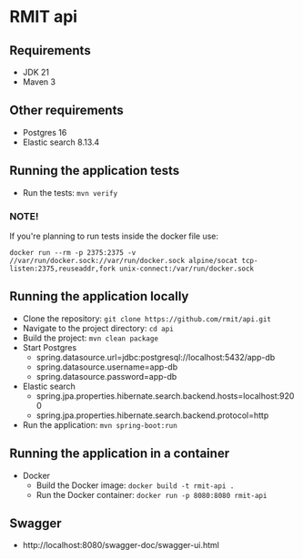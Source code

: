 # RMIT api

## Requirements
* JDK 21
* Maven 3

## Other requirements
* Postgres 16
* Elastic search 8.13.4

## Running the application tests
* Run the tests: `mvn verify`
### NOTE! 
If you're planning to run tests inside the docker file use:
````
docker run --rm -p 2375:2375 -v //var/run/docker.sock://var/run/docker.sock alpine/socat tcp-listen:2375,reuseaddr,fork unix-connect:/var/run/docker.sock
````

## Running the application locally
* Clone the repository: `git clone https://github.com/rmit/api.git`
* Navigate to the project directory: `cd api`
* Build the project: `mvn clean package`
* Start Postgres
  * spring.datasource.url=jdbc:postgresql://localhost:5432/app-db
  * spring.datasource.username=app-db
  * spring.datasource.password=app-db
* Elastic search
  * spring.jpa.properties.hibernate.search.backend.hosts=localhost:9200
  * spring.jpa.properties.hibernate.search.backend.protocol=http
* Run the application: `mvn spring-boot:run`

## Running the application in a container
* Docker
    * Build the Docker image: `docker build -t rmit-api .`
    * Run the Docker container: `docker run -p 8080:8080 rmit-api`

## Swagger
* http://localhost:8080/swagger-doc/swagger-ui.html